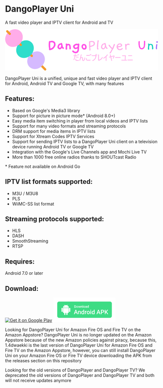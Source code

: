 # DangoPlayer Uni
A fast video player and IPTV client for Android and TV

<img alt='DangoPlayer Uni Logo' width='700' src='https://raw.githubusercontent.com/brunochanrio/DangoPlayer/main/DangoPlayerUni_Logo.png'/>

DangoPlayer Uni is a unified, unique and fast video player and IPTV client for Android, Android TV and Google TV, with many features

## Features:
- Based on Google's Media3 library
- Support for picture in picture mode* (Android 8.0+)
- Easy media item switching in player from local videos and IPTV lists
- Support for many video formats and streaming protocols
- DRM support for media items in IPTV lists
- Support for Xtream Codes IPTV Services
- Support for sending IPTV lists to a DangoPlayer Uni client on a television device running Android TV or Google TV
- Integration with the Google's Live Channels app and Mochi Live TV
- More than 1000 free online radios thanks to SHOUTcast Radio

\* Feature not available on Android Go

## IPTV list formats supported:
- M3U / M3U8
- PLS
- WiiMC-SS list format

## Streaming protocols supported:
- HLS
- DASH
- SmoothStreaming
- RTSP

## Requires:
Android 7.0 or later

## Download:

<a href='https://play.google.com/store/apps/details?id=com.brunochanrio.dangoplayeruni&pcampaignid=pcampaignidMKT-Other-global-all-co-prtnr-py-PartBadge-Mar2515-1'><img alt='Get it on Google Play' height='80' src='https://play.google.com/intl/en_us/badges/static/images/badges/en_badge_web_generic.png'/></a>
<a href="https://brunochanrio.github.io/DangoPlayer/getdango"><img alt="Download Android APK" height="80" src="https://github.com/brunochanrio/DangoPlayer/raw/main/68747470733a2f2f706c61792e676f6f676c652e636f6d2f696e746c2f656e5f75732f6261646765732f7374617469632f696d616765732f6261646765732f656e5f62616467655f7765625f67656e657269632e706e67.png"/></a>

Looking for DangoPlayer Uni for Amazon Fire OS and Fire TV on the Amazon Appstore? DangoPlayer Uni is no longer updated on the Amazon Appstore because of the new Amazon policies against piracy, because this, 1.4dwaekki is the last version of DangoPlayer Uni for Amazon Fire OS and Fire TV on the Amazon Appstore, however, you can still install DangoPlayer Uni on your Amazon Fire OS or Fire TV device downloading the APK from the releases section on this repository

Looking for the old versions of DangoPlayer and DangoPlayer TV? We deprecated the old versions of DangoPlayer and DangoPlayer TV and both will not receive updates anymore
